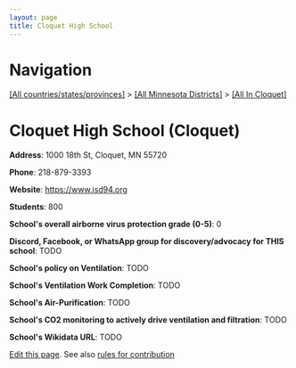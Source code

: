 ```yaml
---
layout: page
title: Cloquet High School
---
```

# Navigation

[[All countries/states/provinces]](../../..) > [[All Minnesota Districts]](../..) > [[All In Cloquet]](..)

# Cloquet High School (Cloquet)

**Address**: 1000 18th St, Cloquet, MN 55720

**Phone**: 218-879-3393

**Website**: <https://www.isd94.org>

**Students**: 800

**School's overall airborne virus protection grade (0-5)**: 0

**Discord, Facebook, or WhatsApp group for discovery/advocacy for THIS school**: TODO

**School's policy on Ventilation**: TODO

**School's Ventilation Work Completion**: TODO

**School's Air-Purification**: TODO

**School's CO2 monitoring to actively drive ventilation and filtration**: TODO

**School's Wikidata URL**: TODO


[Edit this page](https://github.com/ventilate-schools/MN/edit/main/./Cloquet/Cloquet_High_School.md). See also [rules for contribution](../../../contribution-rules/)